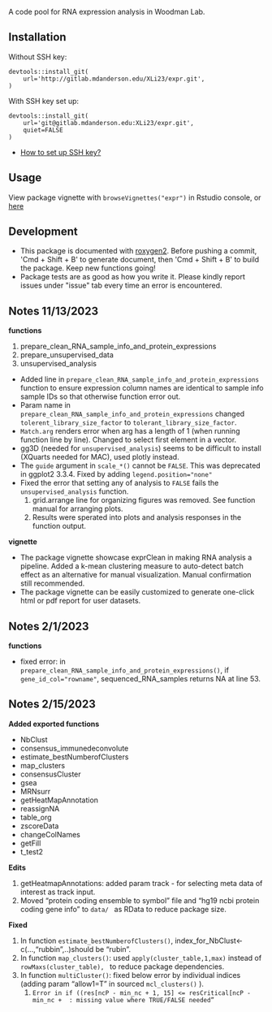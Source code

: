 A code pool for RNA expression analysis in Woodman Lab.

## Installation

Without SSH key: 

    devtools::install_git(
        url='http://gitlab.mdanderson.edu/XLi23/expr.git',
    )

With SSH key set up:

    devtools::install_git(
        url='git@gitlab.mdanderson.edu:XLi23/expr.git',
        quiet=FALSE
    )
 
  - [How to set up SSH key?](https://docs.gitlab.com/ee/user/ssh.html)

## Usage
View package vignette with `browseVignettes("expr")` in Rstudio console, or [here](http://127.0.0.1:10041/library/expr/doc/expr_vignette.html)

## Development
- This package is documented with [roxygen2](https://cran.r-project.org/web/packages/roxygen2/vignettes/roxygen2.html). Before pushing a commit, 'Cmd + Shift + B' to generate document, then 'Cmd + Shift + B' to build the package. Keep new functions going!
- Package tests are as good as how you write it. Please kindly report issues under "issue" tab every time an error is encountered.

## Notes 11/13/2023
**functions**
  1) prepare_clean_RNA_sample_info_and_protein_expressions
  2) prepare_unsupervised_data
  3) unsupervised_analysis

- Added line in `prepare_clean_RNA_sample_info_and_protein_expressions` function to ensure expression column names are identical to sample info sample IDs so that otherwise function error out.
- Param name in `prepare_clean_RNA_sample_info_and_protein_expressions` changed `tolerent_library_size_factor` to `tolerant_library_size_factor`.
- `Match.arg` renders error when arg has a length of 1 (when running function line by line). Changed to select first element in a vector.
- gg3D (needed for `unsupervised_analysis`) seems to be difficult to install (XQuarts needed for MAC), used plotly instead.
- The `guide` argument in `scale_*()` cannot be `FALSE`. This was deprecated in ggplot2 3.3.4. Fixed by adding `legend.position="none"`
- Fixed the error that setting any of analysis to `FALSE` fails the `unsupervised_analysis` function.
  1) grid.arrange line for organizing figures was removed. See function manual for arranging plots.
  2) Results were sperated into plots and analysis responses in the function output.

**vignette**
- The package vignette showcase exprClean in making RNA analysis a pipeline.  Added a k-mean clustering measure to auto-detect batch effect as an alternative for manual visualization. Manual confirmation still recommended.
- The package vignette can be easily customized to generate one-click html or pdf report for user datasets.

## Notes 2/1/2023
**functions**
- fixed error: in `prepare_clean_RNA_sample_info_and_protein_expressions()`, if `gene_id_col="rowname"`, sequenced_RNA_samples returns NA at line 53.

## Notes 2/15/2023
**Added exported functions**
- NbClust
- consensus_immunedeconvolute
- estimate_bestNumberofClusters
- map_clusters
- consensusCluster
- gsea
- MRNsurr
- getHeatMapAnnotation
- reassignNA
- table_org
- zscoreData
- changeColNames
- getFill
- t_test2

**Edits**
1. getHeatmapAnnotations: added param track - for selecting meta data of interest as track input.
2. Moved “protein coding ensemble to symbol” file and “hg19 ncbi protein coding gene info” to `data/ ` as RData to reduce package size.

**Fixed**
1.  In function `estimate_bestNumberofClusters()`, index_for_NbClust<- c(…,“rubbin”,..)should be “rubin”.
2. In function `map_clusters()`: used `apply(cluster_table,1,max)` instead of `rowMaxs(cluster_table), ` to reduce package dependencies.
3. In function `multiCluster()`: fixed below error by individual indices (adding param “allow1=T” in sourced `mcl_clusters()` ).
    1. `Error in if ((res[ncP - min_nc + 1, 15] <= resCritical[ncP - min_nc +  : missing value where TRUE/FALSE needed” `
